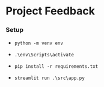 # Project Feedback

### Setup

- ```python -m venv env```

- ```.\env\Scripts\activate```

- ```pip install -r requirements.txt```

- ```streamlit run .\src\app.py```